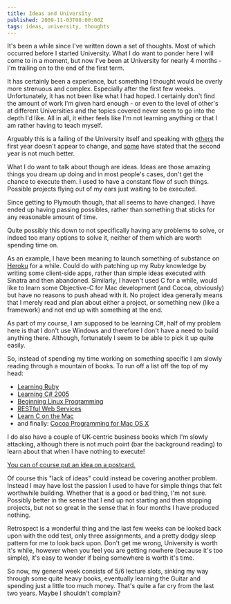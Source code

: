 ```yaml
---
title: Ideas and University
published: 2009-11-03T08:00:00Z
tags: ideas, university, thoughts
---
```


It's been a while since I've written down a set of thoughts. Most of which occurred before I started University. What I do want to ponder here I will come to in a moment, but now I've been at University for nearly 4 months - I'm trailing on to the end of the first term. 

It has certainly been a experience, but something I thought would be overly more strenuous and complex. Especially after the first few weeks. Unfortunately, it has not been like what I had hoped. I certainly don't find the amount of work I'm given hard enough - or even to the level of other's at different Universities and the topics covered never seem to go into the depth I'd like. All in all, it either feels like I'm not learning anything or that I am rather having to teach myself.

Arguably this is a failing of the University itself and speaking with [others](http://bma.subvert.org.uk/ "~bma — Home") the first year doesn't appear to change, and [some](http://twitter.com/rossbearman) have stated that the second year is not much better.

What I do want to talk about though are ideas. Ideas are those amazing things you dream up doing and in most people's cases, don't get the chance to execute them. I used to have a constant flow of such things. Possible projects flying out of my ears just waiting to be executed.

Since getting to Plymouth though, that all seems to have changed. I have ended up having passing possibles, rather than something that sticks for any reasonable amount of time.

Quite possibly this down to not specifically having any problems to solve, or indeed too many options to solve it, neither of them which are worth spending time on.

As an example, I have been meaning to launch something of substance on [Heroku](http://heroku.com/ "Heroku | Ruby Cloud Platform as a Service") for a while. Could do with patching up my Ruby knowledge by writing some client-side apps, rather than simple ideas executed with Sinatra and then abandoned. Similarly, I haven't used C for a while, would like to learn some Objective-C for Mac development (and Cocoa, obviously) but have no reasons to push ahead with it. No project idea generally means that I merely read and plan about either a project, or something new (like a framework) and not end up with something at the end.

As part of my course, I am supposed to be learning C#, half of my problem here is that I don't use Windows and therefore I don't have a need to build anything there. Although, fortunately I seem to be able to pick  it up quite easily.

So, instead of spending my time working on something specific I am slowly reading through a mountain of books. To run off a list off the top of my head:

* [Learning Ruby](http://www.amazon.co.uk/gp/product/0596529864?ie=UTF8&tag=nisbl-21&linkCode=as2&camp=1634&creative=19450&creativeASIN=0596529864 "Learning Ruby: Amazon.co.uk: Michael Fitzgerald: Books")
* [Learning C# 2005](http://www.amazon.co.uk/gp/product/0596102097?ie=UTF8&tag=nisbl-21&linkCode=as2&camp=1634&creative=19450&creativeASIN=0596102097 "Learning C# 2005, Second Edition: Amazon.co.uk: Jesse Liberty, Brian MacDonald: Books")
* [Beginning Linux Programming](http://www.amazon.co.uk/gp/product/0470147628?ie=UTF8&tag=nisbl-21&linkCode=as2&camp=1634&creative=19450&creativeASIN=0470147628 "Beginning Linux Programming: Amazon.co.uk: Neil Matthew, Richard Stones: Books")
* [RESTful Web Services](http://www.amazon.co.uk/gp/product/0596529260?ie=UTF8&tag=nisbl-21&linkCode=as2&camp=1634&creative=19450&creativeASIN=0596529260 "RESTful Web Services: Amazon.co.uk: Leonard Richardson, Sam Ruby: Books")
* [Learn C on the Mac](ttp://www.amazon.co.uk/gp/product/1430218096?ie=UTF8&tag=nisbl-21&linkCode=as2&camp=1634&creative=19450&creativeASIN=1430218096)
* and finally: [Cocoa Programming for Mac OS X](http://www.amazon.co.uk/gp/product/0321503619?ie=UTF8&tag=nisbl-21&linkCode=as2&camp=1634&creative=19450&creativeASIN=0321503619 "Cocoa Programming for Mac OS X: Amazon.co.uk: Aaron Hillegass: Books")

I do also have a couple of UK-centric business books which I'm slowly attacking, although there is not much point (bar the background reading) to learn about that when I have nothing to execute!

[You can of course put an idea on a postcard.](mailto:nickcharlton91@gmail.com)

Of course this "lack of ideas" could instead be covering another problem. Instead I may have lost the passion I used to have for simple things that felt worthwhile building. Whether that is a good or bad thing, I'm not sure. Possibly better in the sense that I end up not starting and then stopping projects, but not so great in the sense that in four months I have produced nothing.

Retrospect is a wonderful thing and the last few weeks can be looked back upon with the odd test, only three assignments, and a pretty dodgy sleep pattern for me to look back upon. Don't get me wrong, University is worth it's while, however when you feel you are getting nowhere (because it's too simple), it's easy to wonder if being somewhere is worth it's time. 

So now, my general week consists of 5/6 lecture slots, sinking my way through some quite heavy books, eventually learning the Guitar and spending just a little too much money. That's quite a far cry from the last two years. Maybe I shouldn't complain?

